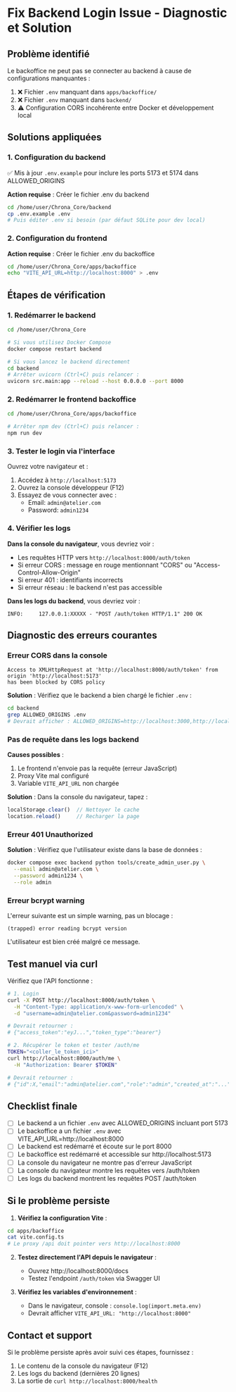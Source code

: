 # Fix Backend Login Issue - Diagnostic et Solution

## Problème identifié

Le backoffice ne peut pas se connecter au backend à cause de configurations manquantes :
1. ❌ Fichier `.env` manquant dans `apps/backoffice/`
2. ❌ Fichier `.env` manquant dans `backend/`
3. ⚠️ Configuration CORS incohérente entre Docker et développement local

## Solutions appliquées

### 1. Configuration du backend
✅ Mis à jour `.env.example` pour inclure les ports 5173 et 5174 dans ALLOWED_ORIGINS

**Action requise** : Créer le fichier .env du backend
```bash
cd /home/user/Chrona_Core/backend
cp .env.example .env
# Puis éditer .env si besoin (par défaut SQLite pour dev local)
```

### 2. Configuration du frontend
**Action requise** : Créer le fichier .env du backoffice
```bash
cd /home/user/Chrona_Core/apps/backoffice
echo "VITE_API_URL=http://localhost:8000" > .env
```

## Étapes de vérification

### 1. Redémarrer le backend
```bash
cd /home/user/Chrona_Core

# Si vous utilisez Docker Compose
docker compose restart backend

# Si vous lancez le backend directement
cd backend
# Arrêter uvicorn (Ctrl+C) puis relancer :
uvicorn src.main:app --reload --host 0.0.0.0 --port 8000
```

### 2. Redémarrer le frontend backoffice
```bash
cd /home/user/Chrona_Core/apps/backoffice

# Arrêter npm dev (Ctrl+C) puis relancer :
npm run dev
```

### 3. Tester le login via l'interface

Ouvrez votre navigateur et :
1. Accédez à `http://localhost:5173`
2. Ouvrez la console développeur (F12)
3. Essayez de vous connecter avec :
   - Email: `admin@atelier.com`
   - Password: `admin1234`

### 4. Vérifier les logs

**Dans la console du navigateur**, vous devriez voir :
- Les requêtes HTTP vers `http://localhost:8000/auth/token`
- Si erreur CORS : message en rouge mentionnant "CORS" ou "Access-Control-Allow-Origin"
- Si erreur 401 : identifiants incorrects
- Si erreur réseau : le backend n'est pas accessible

**Dans les logs du backend**, vous devriez voir :
```
INFO:     127.0.0.1:XXXXX - "POST /auth/token HTTP/1.1" 200 OK
```

## Diagnostic des erreurs courantes

### Erreur CORS dans la console
```
Access to XMLHttpRequest at 'http://localhost:8000/auth/token' from origin 'http://localhost:5173'
has been blocked by CORS policy
```

**Solution** : Vérifiez que le backend a bien chargé le fichier `.env` :
```bash
cd backend
grep ALLOWED_ORIGINS .env
# Devrait afficher : ALLOWED_ORIGINS=http://localhost:3000,http://localhost:5173,http://localhost:5174
```

### Pas de requête dans les logs backend
**Causes possibles** :
1. Le frontend n'envoie pas la requête (erreur JavaScript)
2. Proxy Vite mal configuré
3. Variable `VITE_API_URL` non chargée

**Solution** : Dans la console du navigateur, tapez :
```javascript
localStorage.clear()  // Nettoyer le cache
location.reload()     // Recharger la page
```

### Erreur 401 Unauthorized
**Solution** : Vérifiez que l'utilisateur existe dans la base de données :
```bash
docker compose exec backend python tools/create_admin_user.py \
  --email admin@atelier.com \
  --password admin1234 \
  --role admin
```

### Erreur bcrypt warning
L'erreur suivante est un simple warning, pas un blocage :
```
(trapped) error reading bcrypt version
```
L'utilisateur est bien créé malgré ce message.

## Test manuel via curl

Vérifiez que l'API fonctionne :
```bash
# 1. Login
curl -X POST http://localhost:8000/auth/token \
  -H "Content-Type: application/x-www-form-urlencoded" \
  -d "username=admin@atelier.com&password=admin1234"

# Devrait retourner :
# {"access_token":"eyJ...","token_type":"bearer"}

# 2. Récupérer le token et tester /auth/me
TOKEN="<coller_le_token_ici>"
curl http://localhost:8000/auth/me \
  -H "Authorization: Bearer $TOKEN"

# Devrait retourner :
# {"id":X,"email":"admin@atelier.com","role":"admin","created_at":"..."}
```

## Checklist finale

- [ ] Le backend a un fichier `.env` avec ALLOWED_ORIGINS incluant port 5173
- [ ] Le backoffice a un fichier `.env` avec VITE_API_URL=http://localhost:8000
- [ ] Le backend est redémarré et écoute sur le port 8000
- [ ] Le backoffice est redémarré et accessible sur http://localhost:5173
- [ ] La console du navigateur ne montre pas d'erreur JavaScript
- [ ] La console du navigateur montre les requêtes vers /auth/token
- [ ] Les logs du backend montrent les requêtes POST /auth/token

## Si le problème persiste

1. **Vérifiez la configuration Vite** :
```bash
cd apps/backoffice
cat vite.config.ts
# Le proxy /api doit pointer vers http://localhost:8000
```

2. **Testez directement l'API depuis le navigateur** :
   - Ouvrez http://localhost:8000/docs
   - Testez l'endpoint `/auth/token` via Swagger UI

3. **Vérifiez les variables d'environnement** :
   - Dans le navigateur, console : `console.log(import.meta.env)`
   - Devrait afficher `VITE_API_URL: "http://localhost:8000"`

## Contact et support

Si le problème persiste après avoir suivi ces étapes, fournissez :
1. Le contenu de la console du navigateur (F12)
2. Les logs du backend (dernières 20 lignes)
3. La sortie de `curl http://localhost:8000/health`
